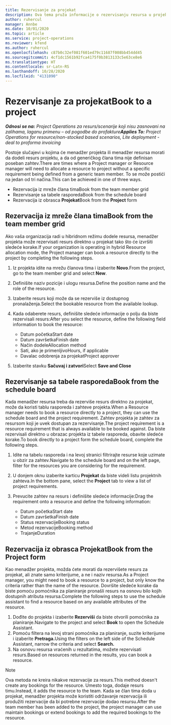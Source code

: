 ```yaml
---
title: Rezervisanje za projekat
description: Ova tema pruža informacije o rezervisanju resursa u projekat.
author: ruhercul
manager: Annbe
ms.date: 10/01/2020
ms.topic: article
ms.service: project-operations
ms.reviewer: kfend
ms.author: ruhercul
ms.openlocfilehash: c87b0c32ef081f601ed79c11687f008bb454dd45
ms.sourcegitcommit: 4cf1dc1561b92fca4175f0b3813133c5e63ce8e6
ms.translationtype: HT
ms.contentlocale: sr-Latn-RS
ms.lasthandoff: 10/28/2020
ms.locfileid: "4131090"
---
```

# <a name="book-to-a-project"></a><span data-ttu-id="46b97-103">Rezervisanje za projekat</span><span class="sxs-lookup"><span data-stu-id="46b97-103">Book to a project</span></span>

<span data-ttu-id="46b97-104">_**Odnosi se na:** Project Operations za resurs/scenarije koji nisu zasnovani na zalihama, laganu primenu – od pogodbe do profakture_</span><span class="sxs-lookup"><span data-stu-id="46b97-104">_**Applies To:** Project Operations for resource/non-stocked based scenarios, Lite deployment - deal to proforma invoicing_</span></span>

<span data-ttu-id="46b97-105">Postoje slučajevi u kojima će menadžer projekta ili menadžer resursa morati da dodeli resurs projektu, a da od generičkog člana tima nije definisan poseban zahtev.</span><span class="sxs-lookup"><span data-stu-id="46b97-105">There are times where a Project manager or Resource manager will need to allocate a resource to project without a specific requirement being defined from a generic team member.</span></span> <span data-ttu-id="46b97-106">To se može postići na jedan od tri načina.</span><span class="sxs-lookup"><span data-stu-id="46b97-106">This can be achieved in one of three ways.</span></span>

- <span data-ttu-id="46b97-107">Rezervacija iz mreže člana tima</span><span class="sxs-lookup"><span data-stu-id="46b97-107">Book from the team member grid</span></span>
- <span data-ttu-id="46b97-108">Rezervisanje sa tabele rasporeda</span><span class="sxs-lookup"><span data-stu-id="46b97-108">Book from the schedule board</span></span>
- <span data-ttu-id="46b97-109">Rezervacija iz obrasca **Projekat**</span><span class="sxs-lookup"><span data-stu-id="46b97-109">Book from the **Project** form</span></span>

## <a name="book-from-the-team-member-grid"></a><span data-ttu-id="46b97-110">Rezervacija iz mreže člana tima</span><span class="sxs-lookup"><span data-stu-id="46b97-110">Book from the team member grid</span></span>

<span data-ttu-id="46b97-111">Ako vaša organizacija radi u hibridnom režimu dodele resursa, menadžer projekta može rezervisati resurs direktno u projekat tako što će izvršiti sledeće korake.</span><span class="sxs-lookup"><span data-stu-id="46b97-111">If your organization is operating in hybrid Resource allocation mode, the Project manager can book a resource directly to the project by completing the following steps.</span></span>

1. <span data-ttu-id="46b97-112">Iz projekta idite na mrežu članova tima i izaberite **Novo**.</span><span class="sxs-lookup"><span data-stu-id="46b97-112">From the project, go to the team member grid and select **New**.</span></span>
2. <span data-ttu-id="46b97-113">Definišite naziv pozicije i ulogu resursa.</span><span class="sxs-lookup"><span data-stu-id="46b97-113">Define the position name and the role of the resource.</span></span>
3. <span data-ttu-id="46b97-114">Izaberite resurs koji može da se rezerviše iz dostupnog pronalaženja.</span><span class="sxs-lookup"><span data-stu-id="46b97-114">Select the bookable resource from the available lookup.</span></span>
4. <span data-ttu-id="46b97-115">Kada odaberete resurs, definišite sledeće informacije o polju da biste rezervisali resurs:</span><span class="sxs-lookup"><span data-stu-id="46b97-115">After you select the resource, define the following field information to book the resource:</span></span>

    - <span data-ttu-id="46b97-116">Datum početka</span><span class="sxs-lookup"><span data-stu-id="46b97-116">Start date</span></span>
    - <span data-ttu-id="46b97-117">Datum završetka</span><span class="sxs-lookup"><span data-stu-id="46b97-117">Finish date</span></span>
    - <span data-ttu-id="46b97-118">Način dodele</span><span class="sxs-lookup"><span data-stu-id="46b97-118">Allocation method</span></span>
    - <span data-ttu-id="46b97-119">Sati, ako je primenljivo</span><span class="sxs-lookup"><span data-stu-id="46b97-119">Hours, if applicable</span></span>
    - <span data-ttu-id="46b97-120">Davalac odobrenja za projekat</span><span class="sxs-lookup"><span data-stu-id="46b97-120">Project approver</span></span>

6. <span data-ttu-id="46b97-121">Izaberite stavku **Sačuvaj i zatvori**</span><span class="sxs-lookup"><span data-stu-id="46b97-121">Select **Save and Close**</span></span>

## <a name="book-from-the-schedule-board"></a><span data-ttu-id="46b97-122">Rezervisanje sa tabele rasporeda</span><span class="sxs-lookup"><span data-stu-id="46b97-122">Book from the schedule board</span></span>

<span data-ttu-id="46b97-123">Kada menadžer resursa treba da rezerviše resurs direktno za projekat, može da koristi tablu rasporeda i zahteve projekta.</span><span class="sxs-lookup"><span data-stu-id="46b97-123">When a Resource manager needs to book a resource directly to a project, they can use the schedule board and the project requirement.</span></span> <span data-ttu-id="46b97-124">Zahtev projekta je zahtev za resursom koji je uvek dostupan za rezervisanje.</span><span class="sxs-lookup"><span data-stu-id="46b97-124">The project requirement is a resource requirement that is always available to be booked against.</span></span> <span data-ttu-id="46b97-125">Da biste rezervisali direktno u obrazac projekta iz tabele rasporeda, obavite sledeće korake.</span><span class="sxs-lookup"><span data-stu-id="46b97-125">To book directly to a project form the schedule board, complete the following steps.</span></span>

1. <span data-ttu-id="46b97-126">Idite na tabelu rasporeda i na levoj stranici filtrirajte resurse koje uzimate u obzir za zahtev.</span><span class="sxs-lookup"><span data-stu-id="46b97-126">Navigate to the schedule board and on the left page, filter for the resources you are considering for the requirement.</span></span>
2. <span data-ttu-id="46b97-127">U donjem oknu izaberite karticu **Projekat** da biste videli listu projektnih zahteva.</span><span class="sxs-lookup"><span data-stu-id="46b97-127">In the bottom pane, select the **Project** tab to view a list of project requirements.</span></span>
3. <span data-ttu-id="46b97-128">Prevucite zahtev na resurs i definišite sledeće informacije:</span><span class="sxs-lookup"><span data-stu-id="46b97-128">Drag the requirement onto a resource and define the following information:</span></span>

    - <span data-ttu-id="46b97-129">Datum početka</span><span class="sxs-lookup"><span data-stu-id="46b97-129">Start date</span></span>
    - <span data-ttu-id="46b97-130">Datum završetka</span><span class="sxs-lookup"><span data-stu-id="46b97-130">Finish date</span></span>
    - <span data-ttu-id="46b97-131">Status rezervacije</span><span class="sxs-lookup"><span data-stu-id="46b97-131">Booking status</span></span>
    - <span data-ttu-id="46b97-132">Metod rezervacije</span><span class="sxs-lookup"><span data-stu-id="46b97-132">Booking method</span></span>
    - <span data-ttu-id="46b97-133">Trajanje</span><span class="sxs-lookup"><span data-stu-id="46b97-133">Duration</span></span>

## <a name="book-from-the-project-form"></a><span data-ttu-id="46b97-134">Rezervacija iz obrasca Projekat</span><span class="sxs-lookup"><span data-stu-id="46b97-134">Book from the Project form</span></span>

<span data-ttu-id="46b97-135">Kao menadžer projekta, možda ćete morati da rezervišete resurs za projekat, ali znate samo kriterijume, a ne i naziv resursa.</span><span class="sxs-lookup"><span data-stu-id="46b97-135">As a Project manager, you might need to book a resource to a project, but only know the criteria rather than the name of the resource.</span></span> <span data-ttu-id="46b97-136">Dovršite sledeće korake da biste pomoću pomoćnika za planiranje pronašli resurs na osnovu bilo kojih dostupnih atributa resursa.</span><span class="sxs-lookup"><span data-stu-id="46b97-136">Complete the following steps to use the schedule assistant to find a resource based on any available attributes of the resource.</span></span> 

1. <span data-ttu-id="46b97-137">Dođite do projekta i izaberite **Rezerviši** da biste otvorili pomoćnika za planiranje.</span><span class="sxs-lookup"><span data-stu-id="46b97-137">Navigate to the project and select **Book** to open the Schedule Assistant.</span></span>
2. <span data-ttu-id="46b97-138">Pomoću filtera na levoj strani pomoćnika za planiranje, suzite kriterijume i izaberite **Pretraga.**</span><span class="sxs-lookup"><span data-stu-id="46b97-138">Using the filters on the left side of the Schedule Assistant, narrow the criteria and select **Search.**</span></span>
3. <span data-ttu-id="46b97-139">Na osnovu resursa vraćenih u rezultatima, možete rezervisati resurs.</span><span class="sxs-lookup"><span data-stu-id="46b97-139">Based on resources returned in the results, you can book a resource.</span></span>

> [!NOTE]
> <span data-ttu-id="46b97-140">Ova metoda ne kreira nikakve rezervacije za resurs.</span><span class="sxs-lookup"><span data-stu-id="46b97-140">This method doesn't create any bookings for the resource.</span></span> <span data-ttu-id="46b97-141">Umesto toga, dodaje resurs timu.</span><span class="sxs-lookup"><span data-stu-id="46b97-141">Instead, it adds the resource to the team.</span></span> <span data-ttu-id="46b97-142">Kada se član tima doda u projekat, menadžer projekta može koristiti održavanje rezervacija ili produžiti rezervacije da bi potrebne rezervacije dodao resursu.</span><span class="sxs-lookup"><span data-stu-id="46b97-142">After the team member has been added to the project, the project manager can use maintain bookings or extend bookings to add the required bookings to the resource.</span></span>
